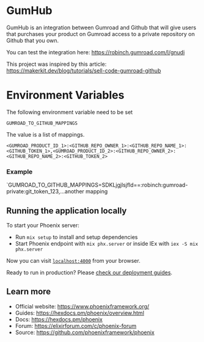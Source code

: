 # GumHub

GumHub is an integration between Gumroad and Github that will give users that purchases your product on Gumroad access to a private repository on Github that you own.

You can test the integration here: https://robinch.gumroad.com/l/gnudi

This project was inspired by this article: https://makerkit.dev/blog/tutorials/sell-code-gumroad-github

# Environment Variables

The following environment variable need to be set

`GUMROAD_TO_GITHUB_MAPPINGS`

The value is a list of mappings.

`<GUMROAD_PRODUCT_ID_1>:<GITHUB_REPO_OWNER_1>:<GITHUB_REPO_NAME_1>:<GITHUB_TOKEN_1>,<GUMROAD_PRODUCT_ID_2>:<GITHUB_REPO_OWNER_2>:<GITHUB_REPO_NAME_2>:<GITHUB_TOKEN_2>`

### Example

`GUMROAD_TO_GITHUB_MAPPINGS=SDKLjgjlsjfld==:robinch:gumroad-private:git_token_123,...another mapping

## Running the application locally

To start your Phoenix server:

- Run `mix setup` to install and setup dependencies
- Start Phoenix endpoint with `mix phx.server` or inside IEx with `iex -S mix phx.server`

Now you can visit [`localhost:4000`](http://localhost:4000) from your browser.

Ready to run in production? Please [check our deployment guides](https://hexdocs.pm/phoenix/deployment.html).

## Learn more

- Official website: https://www.phoenixframework.org/
- Guides: https://hexdocs.pm/phoenix/overview.html
- Docs: https://hexdocs.pm/phoenix
- Forum: https://elixirforum.com/c/phoenix-forum
- Source: https://github.com/phoenixframework/phoenix
